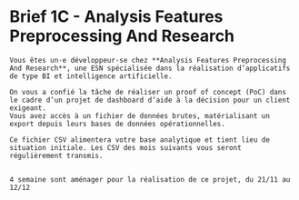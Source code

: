 # Brief 1C - Analysis Features Preprocessing And Research
    Vous êtes un·e développeur·se chez **Analysis Features Preprocessing And Research**, une ESN spécialisée dans la réalisation d’applicatifs de type BI et intelligence artificielle.

    On vous a confié la tâche de réaliser un proof of concept (PoC) dans le cadre d’un projet de dashboard d’aide à la décision pour un client exigeant. 
    Vous avez accès à un fichier de données brutes, matérialisant un export depuis leurs bases de données opérationnelles.

    Ce fichier CSV alimentera votre base analytique et tient lieu de situation initiale. Les CSV des mois suivants vous seront régulièrement transmis.


    4 semaine sont aménager pour la réalisation de ce projet, du 21/11 au 12/12